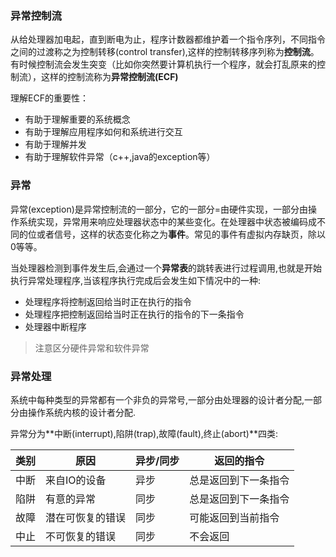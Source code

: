###  异常控制流

从给处理器加电起，直到断电为止，程序计数器都维护着一个指令序列，不同指令之间的过渡称之为控制转移(control transfer),这样的控制转移序列称为**控制流**。有时候控制流会发生突变（比如你突然要计算机执行一个程序，就会打乱原来的控制流），这样的控制流称为**异常控制流(ECF)**

理解ECF的重要性：

- 有助于理解重要的系统概念
- 有助于理解应用程序如何和系统进行交互
- 有助于理解并发
- 有助于理解软件异常（c++,java的exception等）

### 异常

异常(exception)是异常控制流的一部分，它的一部分=由硬件实现，一部分由操作系统实现，异常用来响应处理器状态中的某些变化。在处理器中状态被编码成不同的位或者信号，这样的状态变化称之为**事件**。常见的事件有虚拟内存缺页，除以0等等。

当处理器检测到事件发生后,会通过一个**异常表**的跳转表进行过程调用,也就是开始执行异常处理程序,当该程序执行完成后会发生如下情况中的一种:

- 处理程序将控制返回给当时正在执行的指令
- 处理程序把控制返回给当时正在执行的指令的下一条指令
- 处理器中断程序

> 注意区分硬件异常和软件异常

### 异常处理

系统中每种类型的异常都有一个非负的异常号,一部分由处理器的设计者分配,一部分由操作系统内核的设计者分配.

异常分为**中断(interrupt),陷阱(trap),故障(fault),终止(abort)**四类:

| 类别 | 原因         | 异步/同步 | 返回的指令           |
| ---- | ------------ | --------- | -------------------- |
| 中断 | 来自IO的设备 | 异步      |总是返回到下一条指令 |
| 陷阱 | 有意的异常 | 同步 | 总是返回到下一条指令 |
| 故障 | 潜在可恢复的错误 | 同步 | 可能返回到当前指令 |
| 中止 | 不可恢复的错误 | 同步 | 不会返回 |

